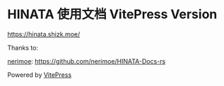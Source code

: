 # HINATA 使用文档 VitePress Version

<https://hinata.shizk.moe/>

Thanks to:

[nerimoe](https://github.com/nerimoe):
    <https://github.com/nerimoe/HINATA-Docs-rs>

Powered by [VitePress](https://github.com/vuejs/vitepress)
